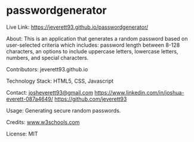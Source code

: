 # passwordgenerator

Live Link: https://jeverett93.github.io/passwordgenerator/

About: This is an application that generates a random password based on user-selected criteria which includes: password length between 8-128 characters, an options to include uppercase letters, lowercase letters, numbers, and special characters.

Contributors: jeverett93.github.io

Technology Stack: HTML5, CSS, Javascript

Contact: 
josheverett93@gmail.com
https://www.linkedin.com/in/joshua-everett-087a4649/
https://github.com/jeverett93

Usage:
Generating secure random passwords.

Credits:
www.w3schools.com

License:
MIT